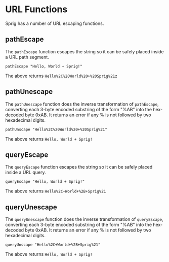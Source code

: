 # URL Functions

Sprig has a number of URL escaping functions.

## pathEscape

The `pathEscape` function escapes the string so it can be safely placed inside a URL path segment.

```
pathEscape "Hello, World + Sprig!"
```

The above returns `Hello%2C%20World%20+%20Sprig%21z`

## pathUnescape

The `pathUnescape` function does the inverse transformation of `pathEscape`, converting each 3-byte encoded substring of the form "%AB" into the hex-decoded byte 0xAB. It returns an error if any % is not followed by two hexadecimal digits.

```
pathUnscape "Hello%2C%20World%20+%20Sprig%21"
```

The above returns `Hello, World + Sprig!`

## queryEscape

The `queryEscape` function escapes the string so it can be safely placed inside a URL query.

```
queryEscape "Hello, World + Sprig!"
```

The above returns `Hello%2C+World+%2B+Sprig%21`

## queryUnescape

The `queryUnescape` function does the inverse transformation of `queryEscape`, converting each 3-byte encoded substring of the form "%AB" into the hex-decoded byte 0xAB. It returns an error if any % is not followed by two hexadecimal digits.

```
queryUnscape "Hello%2C+World+%2B+Sprig%21"
```

The above returns `Hello, World + Sprig!`

